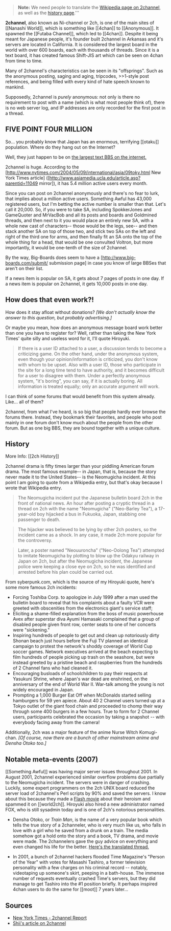 > **Note:** We need people to translate the [Wikipedia page on 2channel](https://ja.wikipedia.org/wiki/2%E3%81%A1%E3%82%83%E3%82%93%E3%81%AD%E3%82%8B), as well as the [history page](https://ja.wikipedia.org/wiki/2%E3%81%A1%E3%82%83%E3%82%93%E3%81%AD%E3%82%8B%E3%81%AE%E6%AD%B4%E5%8F%B2).'''

**2channel**, also known as Ni-channel or 2ch, is one of the main sites of [[Nanashi World]], which is something like [[4chan]] to [[Anonymous]]. It spawned the  [[Futaba Channel]], which led to [[4chan]]. Despite it being meant for Japanese people, it's founder built 2channel in Arkansas and it's servers are located in California. It is considered the largest board in the world with over 600 boards, each with thousands of threads. Since it is a text board, it has created famous Shift-JIS art which can be seen on 4chan from time to time.

Many of 2channel's characteristics can be seen in its "offsprings". Such as the anonymous posting, saging and aging, tripcodes, >>1-style post references, and being filled with every kind of hate speech known to mankind.

Supposedly, 2channel is *purely* anonymous: not only is there no requirement to post with a name (which is what most people think of), there is no web server log, and IP addresses are only recorded for the first post in a thread.

## FIVE POINT FOUR MILLION

So... you probably know that Japan has an enormous, terrifying [[otaku]] population. Where do they hang out on the Internet?

Well, they just happen to be on [the largest text BBS on the internet.](http://2ch.net/)

2channel is huge. According to the [http://www.nytimes.com/2004/05/09/international/asia/09toky.html New York Times article] ([http://www.asiamedia.ucla.edu/article.asp?parentid=11049 mirror]), it has 5.4 million active users every month.

Since you can post on 2channel anonymously and there's no fear to lurk, that implies about a million active users. Something Awful has 43,000 registered users, but I'm betting the active number is smaller than that. Let's call it 20,000. So, if you were to take SA, including SpokkerJones and GameQuoter and MrVacBob and all its posts and boards and Goldmined threads, and then next to it you would place an entirely new SA, with a whole new cast of characters-- those would be the legs, see-- and then stack another SA on top of those two, and stick two SAs on the left and right of the third one for arms, and then finally fit an SA onto the top of the whole thing for a head, that would be one convulted Voltron, but more importantly, it would be one-tenth of the size of 2channel.

By the way, Big-Boards does seem to have a [http://www.big-boards.com/submit/ submission page] in case you know of large BBSes that aren't on their list.

If a news item is popular on SA, it gets about 7 pages of posts in one day. If a news item is popular on 2channel, it gets 10,000 posts in one day.

## How does that even work?!

How does it stay afloat without donations? *[We don't actually know the answer to this question, but probably advertising.]*

Or maybe you mean, how does an anonymous message board work better than one you have to register for? Well, rather than taking the New York Times' quite silly and useless word for it, I'll quote Hiroyuki.

> If there is a user ID attached to a user, a discussion tends to become a criticizing game. On the other hand, under the anonymous system, even though your opinion/information is criticized, you don't know with whom to be upset. Also with a user ID, those who participate in the site for a long time tend to have authority, and it becomes difficult for a user to disagree with them. Under a perfectly anonymous system, "it's boring", you can say, if it is actually boring. All information is treated equally; only an accurate argument will work.

I can think of some forums that would benefit from this system already. Like... all of them?

2channel, from what I've heard, is so big that people hardly ever browse the forums there. Instead, they bookmark their favorites, and people who post mainly in one forum don't know much about the people from the other forum. But as one big BBS, they are bound together with a unique culture.

## History

More Info: [[2ch History]]

2channel drama is fifty times larger than your piddling American forum drama. The most famous example-- in Japan, that is, because the story never made it to the United States-- is the Neomugicha incident. At this point I am going to quote from a Wikipedia entry, but that's okay because I wrote that Wikipedia entry.

> The Neomugicha incident put the Japanese bulletin board 2ch in the front of national news. An hour after posting a cryptic thread in a thread on 2ch with the name "Neomugicha" ("Neo-Barley Tea"), a 17-year-old boy hijacked a bus in Fukuoka, Japan, stabbing one passenger to death.

> The hijacker was believed to be lying by other 2ch posters, so the incident came as a shock. In any case, it made 2ch more popular for the controversy.

> Later, a poster named "Neouuroncha" ("Neo-Oolong Tea") attempted to imitate Neomugicha by plotting to blow up the Odakyu railway in Japan on 2ch, but after the Neomugicha incident, the Japanese police were keeping a close eye on 2ch, so he was identified and arrested before his plan could be carried out.

From syberpunk.com, which is the source of my Hiroyuki quote, here's some more famous 2ch incidents:

* Forcing Toshiba Corp. to apologize in July 1999 after a man used the bulletin board to reveal that his complaints about a faulty VCR were greeted with obscenities from the electronics giant's service staff;
* Eliciting a shame-filled explanation from the boss of music powerhouse Avex after superstar diva Ayumi Hamasaki complained that a group of disabled people given front row, center seats to one of her concerts were "sickening."
* Inspiring hundreds of people to get out and clean up notoriously dirty Shonan beach just hours before the Fuji TV planned an identical campaign to protest the network's shoddy coverage of World Cup soccer games. Network executives arrived at the beach expecting to film hundreds of people picking up trash on the seashore, but were instead greeted by a pristine beach and raspberries from the hundreds of 2 Channel fans who had cleaned it.
* Encouraging busloads of schoolchildren to pay their respects at Yasukuni Shrine, where Japan's war dead are enshrined, on the anniversary of the end of World War II. War-talk among the young is not widely encouraged in Japan.
* Prompting a 1,000 Burger Eat Off when McDonalds started selling hamburgers for 59 yen apiece. About 40 2 Channel users turned up at a Tokyo outlet of the giant food chain and proceeded to chomp their way through some 400 burgers in a few hours. True to form for 2 Channel users, participants celebrated the occasion by taking a snapshot -- with everybody facing away from the camera!

Additionally, 2ch was a major feature of the anime Nurse Witch Komugi-chan. *[Of course, now there are a bunch of other mainstream anime and Densha Otoko too.]*

## Notable meta-events (2007)

[[Something Awful]] was having major server issues throughout 2001. In August 2001, 2channel experienced similar overflow problems due partially to the Neomugicha incident. The servers were in danger of crashing. Luckily, some expert programmers on the 2ch UNIX board reduced the server load of 2channel's Perl scripts by 90% and saved the servers. I know about this because they made a [Flash movie](http://www.geocities.co.jp/Stylish-Monotone/5980/unix.swf) about their heroism and spammed it on [[world2ch]]. Hiroyuki also hired a new administrator named FOX, who is still sysadmin today and is one of 2ch's notorious personalities.

* Densha Otoko, or *Train Man*, is the name of a very popular book which tells the true story of a 2channeler, who is very much like us, who falls in love with a girl who he saved from a drunk on a train. The media somehow got a hold onto the story and a book, TV drama, and movie were made. The 2channelers gave the guy advice on everything and even changed his life for the better. [Here's the translated thread.](http://www.rinji.tv/densha/index.html)

* In 2001, a bunch of 2channel hackers flooded Time Magazine's "Person of the Year" with votes for Masashi Tashiro, a former television personality with a few charges on his criminal record -- notably, videotaping up someone's skirt, peeping in a bath-house. The immense number of requests eventually crashed Time's servers, but they did manage to get Tashiro into the #1 position briefly. It perhaps inspired 4chan users to do the same for [[moot]] 7 years later...

## Sources

* [New York Times - 2channel Report](http://www.nytimes.com/2004/05/09/international/asia/09toky.html?pagewanted=2)
* [Shii's article on 2channel](http://shii.org/knows/2channel)
